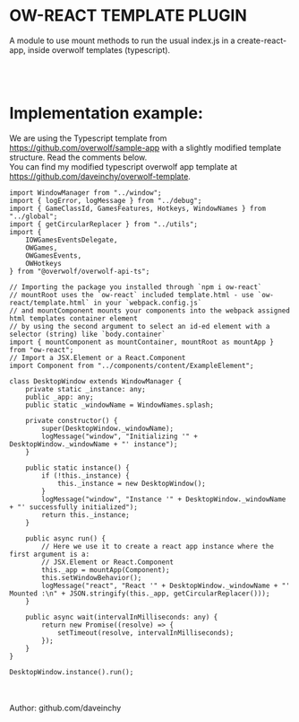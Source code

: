 # OW-REACT TEMPLATE PLUGIN

A module to use mount methods to run the usual index.js in a create-react-app, inside overwolf templates (typescript).

<br/>
<br/>

# Implementation example:

We are using the Typescript template from <https://github.com/overwolf/sample-app> with a slightly modified template structure. Read the comments below.
<br/>
You can find my modified typescript overwolf app template at <https://github.com/daveinchy/overwolf-template>.

```
import WindowManager from "../window";
import { logError, logMessage } from "../debug";
import { GameClassId, GamesFeatures, Hotkeys, WindowNames } from "../global";
import { getCircularReplacer } from "../utils";
import {
    IOWGamesEventsDelegate,
    OWGames,
    OWGamesEvents,
    OWHotkeys
} from "@overwolf/overwolf-api-ts";

// Importing the package you installed through `npm i ow-react`
// mountRoot uses the `ow-react` included template.html - use `ow-react/template.html` in your `webpack.config.js`
// and mountComponent mounts your components into the webpack assigned html templates container element
// by using the second argument to select an id-ed element with a selector (string) like `body.container`
import { mountComponent as mountContainer, mountRoot as mountApp } from "ow-react";
// Import a JSX.Element or a React.Component
import Component from "../components/content/ExampleElement";

class DesktopWindow extends WindowManager {
    private static _instance: any;
    public _app: any;
    public static _windowName = WindowNames.splash;

    private constructor() {
        super(DesktopWindow._windowName);
        logMessage("window", "Initializing '" + DesktopWindow._windowName + "' instance");
    }

    public static instance() {
        if (!this._instance) {
            this._instance = new DesktopWindow();
        }
        logMessage("window", "Instance '" + DesktopWindow._windowName + "' successfully initialized");
        return this._instance;
    }

    public async run() {
        // Here we use it to create a react app instance where the first argument is a:
        // JSX.Element or React.Component
        this._app = mountApp(Component);
        this.setWindowBehavior();
        logMessage("react", "React '" + DesktopWindow._windowName + "' Mounted :\n" + JSON.stringify(this._app, getCircularReplacer()));
    }

    public async wait(intervalInMilliseconds: any) {
        return new Promise((resolve) => {
            setTimeout(resolve, intervalInMilliseconds);
        });
    }
}

DesktopWindow.instance().run();
```

<br/>
<br/>
Author: github.com/daveinchy
